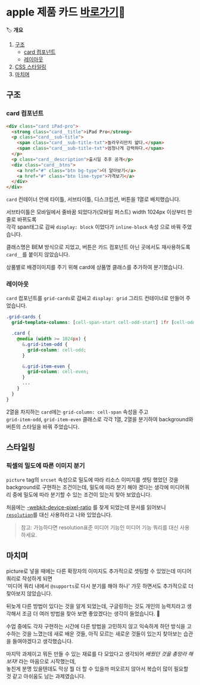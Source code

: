 # apple 제품 카드 [바로가기](../apple/apple.html)🍎

🏷️ **개요**
1. [구조](#구조)
   * [card 컴포넌트](#card-컴포넌트)
   * [레이아웃](#레이아웃)
2. [CSS 스타일링](#스타일링)
3. [마치며](#마치며)

## 구조

### card 컴포넌트
```html
<div class="card iPad-pro">
  <strong class="card__title">iPad Pro</strong>
  <p class="card__sub-title">
    <span class="card__sub-title-txt">놀라우리만치 얇다.</span>
    <span class="card__sub-title-txt">엄청나게 강력하다.</span>
  </p>
  <p class="card__description">출시일 추후 공개</p>
  <div class="card__btns">
    <a href="#" class="btn bg-type">더 알아보기</a>
    <a href="#" class="btn line-type">가격보기</a>
  </div>
</div>
```
`card` 컨테이너 안에 타이틀, 서브타이틀, 디스크립션, 버튼을 1열로 배치했습니다.

서브타이틀은 모바일에서 줄바꿈 되었다가(모바일 퍼스트) width 1024px 이상부터 한 줄로 바뀌도록  
각각 span태그로 감싸 `display: block` 이었다가 `inline-block` 속성 으로 바꿔 주었습니다.

클래스명은 BEM 방식으로 지었고, 버튼은 카드 컴포넌트 아닌 곳에서도 재사용하도록 `card__`를 붙이지 않았습니다.

상품별로 배경이미지를 주기 위해 card에 상품명 클래스를 추가하여 분기했습니다.

### 레이아웃
`card` 컴포넌트를 `grid-cards`로 감싸고 `display: grid` 그리드 컨테이너로 만들어 주었습니다.
```css
.grid-cards {
  grid-template-columns: [cell-span-start cell-odd-start] 1fr [cell-odd-end cell-even-start] 1fr [cell-even-end cell-span-end];

  .card {
    @media (width >= 1024px) {
      &.grid-item-odd {
        grid-column: cell-odd;
      }

      &.grid-item-even {
        grid-column: cell-even;
      }
      ...
    }
  }
}
```
2열을 차지하는 `card`에는 `grid-column: cell-span` 속성을 주고  
`grid-item-odd`, `grid-item-even` 클래스로 각각 1열, 2열을 분기하여 background와 버튼의 스타일을 바꿔 주었습니다.

## 스타일링
### 픽셀의 밀도에 따른 이미지 분기
`picture` tag의 `srcset` 속성으로 밀도에 따라 리소스 이미지를 셋팅 했었던 것을 background로 구현하는 조건이는데,
밀도에 따라 분기 해야 겠다는 생각에 미디어쿼리 중에 밀도에 따라 분기할 수 있는 조건이 있는지 찾아 보았습니다.

처음에는 [-webkit-device-pixel-ratio](https://developer.mozilla.org/en-US/docs/Web/CSS/@media/-webkit-device-pixel-ratio) 를 찾게 되었는데 문서를 읽어보니 [`resolution`](https://developer.mozilla.org/en-US/docs/Web/CSS/@media/resolution)를 대신 사용하라고 나와 있었습니다.
>참고: 가능하다면 resolution표준 미디어 기능인 미디어 기능 쿼리를 대신 사용하세요.

## 마치며
picture로 넣을 때에는 다른 확장자의 이미지도 추가적으로 셋팅할 수 있었는데 미디어 쿼리로 작성하게 되면  
'미디어 쿼리 내에서 `@supports`로 다시 분기를 해야 하나' 갸웃 하면서도 추가적으로 더 찾아보지 않았습니다.

뒤늦게 다른 방법이 있다는 것을 알게 되었는데, 구글링하는 것도 개인의 능력치라고 생각해서 조금 더 여러 방법을 찾아 보면 좋았겠다는 생각이 들었습니다. 🥲

수업 중에도 각자 구현하는 시간에 다른 방법을 고민하지 않고 익숙하게 하던 방식을 고수하는 것을 느꼈는데
새로 배운 것들, 아직 모르는 새로운 것들이 있는지 찾아보는 습관을 들여야겠다고 생각했습니다.


마지막 과제이고 뭐든 만들 수 있는 재료를 다 모았다고 생각되어 *배웠던 것을 총망라 해보자!* 라는 마음으로 시작했는데,  
놓친게 분명 있을텐데도 막상 뭘 더 할 수 있을까 떠오르지 않아서 복습이 많이 필요할 것 같고 아쉬움도 남는 과제였습니다.